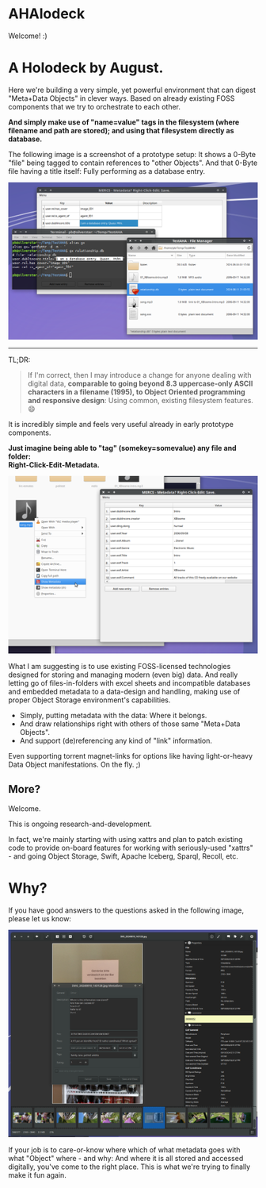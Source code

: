 # AHAlodeck

Welcome! :)


# A Holodeck by August.

Here we're building a very simple, yet powerful environment that can digest "Meta+Data Objects" in clever ways.
Based on already existing FOSS components that we try to orchestrate to each other.

**And simply make use of "name=value" tags in the filesystem (where filename and path are stored); and using that filesystem directly as database.**

The following image is a screenshot of a prototype setup:
It shows a 0-Byte "file" being tagged to contain references to "other Objects".
And that 0-Byte file having a title itself: Fully performing as a database entry.


![Using xattrs (ext4) Xubuntu: out-of-the-box.](res/0byte-db_entry.png)

--------------------------------

TL;DR:

> If I'm correct, then I may introduce a change for anyone dealing with digital data, **comparable to going beyond 8.3 uppercase-only ASCII characters in a filename (1995), to Object Oriented programming and responsive design**: Using common, existing filesystem features. 😄️

It is incredibly simple and feels very useful already in early prototype components.

**Just imagine being able to "tag" (somekey=somevalue) any file and folder:  
Right-Click-Edit-Metadata.**

![Prototype Screenshot](res/pyQtThunar-rightclickedit-metadata.png)


What I am suggesting is to use existing FOSS-licensed technologies designed for storing and managing modern (even big) data. And really letting go of files-in-folders with excel sheets and incompatible databases and embedded metadata to a data-design and handling, making use of proper Object Storage environment's capabilities.

  * Simply, putting metadata with the data: Where it belongs.
  * And draw relationships right with others of those same "Meta+Data Objects".
  * And support (de)referencing any kind of "link" information.

Even supporting torrent magnet-links for options like having light-or-heavy Data Object manifestations.
On the fly. ;)



## More?

Welcome.

This is ongoing research-and-development.

In fact, we're mainly starting with using xattrs and plan to patch existing code to provide on-board features for working with seriously-used "xattrs" - and going Object Storage, Swift, Apache Iceberg, Sparql, Recoll, etc.



# Why?

If you have good answers to the questions asked in the following image, please let us know:

![`gthumb` handling image metadata.](res/gthumb_metadata_questions.png)

If your job is to care-or-know where which of what metadata goes with what "Object" where - and why: And where it is all stored and accessed digitally, you've come to the right place. This is what we're trying to finally make it fun again.


